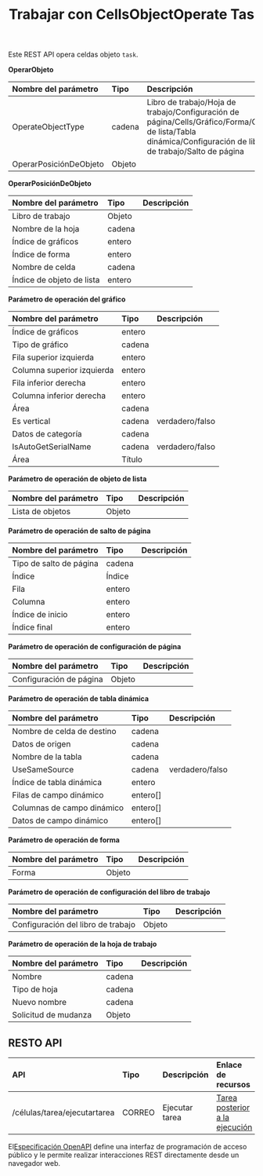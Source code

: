﻿---
title: Trabajar con CellsObjectOperate Tas
second_title: Aspose.Cells Cloud Documen
type: docs
url: /es/tasks/cells-object-operate/
aliases: [/working-with-cellsobjectoperate-task/]
description: "Cells.Cloud API para Excel operar: celdas objeto operar tarea"
weight: 20
kwords: Excel, Office Nube, REST API, Hoja de cálculo, PDF, CSV, Json, Markdown, Trabajando con celdas, Tarea ObjectOperate
---
Este REST API opera celdas objeto `task`.

**OperarObjeto**

|Nombre del parámetro|Tipo|Descripción|
|:- |:- |:- |
| OperateObjectType| cadena| Libro de trabajo/Hoja de trabajo/Configuración de página/Cells/Gráfico/Forma/Objeto de lista/Tabla dinámica/Configuración de libro de trabajo/Salto de página|
| OperarPosiciónDeObjeto| Objeto||

**OperarPosiciónDeObjeto**

|Nombre del parámetro|Tipo|Descripción|
|:- |:- |:- |
| Libro de trabajo| Objeto||
| Nombre de la hoja| cadena||
| Índice de gráficos| entero||
| Índice de forma| entero||
| Nombre de celda| cadena||
| Índice de objeto de lista| entero||


**Parámetro de operación del gráfico**

|Nombre del parámetro|Tipo|Descripción|
|:- |:- |:- |
| Índice de gráficos| entero||
| Tipo de gráfico| cadena||
| Fila superior izquierda| entero||
| Columna superior izquierda| entero||
| Fila inferior derecha| entero||
| Columna inferior derecha| entero||
| Área| cadena||
| Es vertical| cadena| verdadero/falso|
| Datos de categoría| cadena||
| IsAutoGetSerialName| cadena| verdadero/falso|
| Área| Título||

**Parámetro de operación de objeto de lista** 

|Nombre del parámetro|Tipo|Descripción|
|:- |:- |:- |
| Lista de objetos| Objeto||

**Parámetro de operación de salto de página**

|Nombre del parámetro|Tipo|Descripción|
|:- |:- |:- |
| Tipo de salto de página| cadena||
| Índice| Índice||
| Fila| entero||
| Columna| entero||
| Índice de inicio| entero||
| Índice final| entero||


**Parámetro de operación de configuración de página**

|Nombre del parámetro|Tipo|Descripción|
|:- |:- |:- |
| Configuración de página| Objeto||


**Parámetro de operación de tabla dinámica**

|Nombre del parámetro|Tipo|Descripción|
|:- |:- |:- |
| Nombre de celda de destino| cadena||
| Datos de origen| cadena||
| Nombre de la tabla| cadena||
| UseSameSource| cadena| verdadero/falso|
| Índice de tabla dinámica| entero||
| Filas de campo dinámico|entero[]||
| Columnas de campo dinámico|entero[]||
| Datos de campo dinámico|entero[]||


**Parámetro de operación de forma**


|Nombre del parámetro|Tipo|Descripción|
|:- |:- |:- |
| Forma| Objeto||


**Parámetro de operación de configuración del libro de trabajo**


|Nombre del parámetro|Tipo|Descripción|
|:- |:- |:- |
| Configuración del libro de trabajo| Objeto||

**Parámetro de operación de la hoja de trabajo**


|Nombre del parámetro|Tipo|Descripción|
|:- |:- |:- |
| Nombre| cadena||
| Tipo de hoja| cadena||
| Nuevo nombre| cadena||
| Solicitud de mudanza| Objeto||

## RESTO API

|**API**|**Tipo**|**Descripción**|**Enlace de recursos**|
|:- |:- |:- |:- |
|/células/tarea/ejecutartarea|CORREO|Ejecutar tarea|[Tarea posterior a la ejecución](https://apireference.aspose.cloud/cells/#/Task/PostRunTask)|

 El[Especificación OpenAPI](https://apireference.aspose.cloud/cells/#/Workbook/PostImportData) define una interfaz de programación de acceso público y le permite realizar interacciones REST directamente desde un navegador web.

